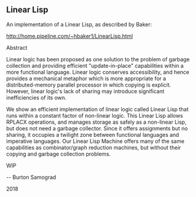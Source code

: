 Linear Lisp
-----------

An implementation of a Linear Lisp, as described by Baker:

http://home.pipeline.com/~hbaker1/LinearLisp.html

Abstract

Linear logic has been proposed as one solution to the problem of
garbage collection and providing efficient "update-in-place"
capabilities within a more functional language. Linear logic conserves
accessibility, and hence provides a mechanical metaphor which is more
appropriate for a distributed-memory parallel processor in which
copying is explicit. However, linear logic's lack of sharing may
introduce significant inefficiencies of its own.

We show an efficient implementation of linear logic called Linear Lisp
that runs within a constant factor of non-linear logic. This Linear
Lisp allows RPLACX operations, and manages storage as safely as a
non-linear Lisp, but does not need a garbage collector. Since it
offers assignments but no sharing, it occupies a twilight zone between
functional languages and imperative languages. Our Linear Lisp Machine
offers many of the same capabilities as combinator/graph reduction
machines, but without their copying and garbage collection problems.

WIP

--
Burton Samograd

2018